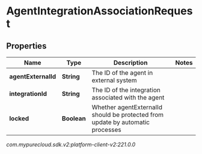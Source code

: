 # AgentIntegrationAssociationRequest


## Properties

| Name | Type | Description | Notes |
| ------------ | ------------- | ------------- | ------------- |
| **agentExternalId** | **String** | The ID of the agent in external system |  |
| **integrationId** | **String** | The ID of the integration associated with the agent |  |
| **locked** | **Boolean** | Whether agentExternalId should be protected from update by automatic processes |  |




_com.mypurecloud.sdk.v2:platform-client-v2:221.0.0_
